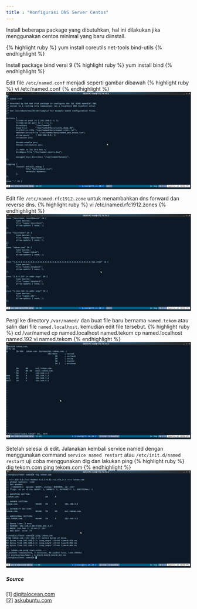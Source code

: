 ```yaml
---
title : "Konfigurasi DNS Server Centos"
---
```


Install beberapa package yang dibutuhkan, hal ini 
dilakukan jika menggunakan centos minimal yang baru 
diinstall.

{% highlight ruby %}
yum install coreutils net-tools bind-utils
{% endhighlight %}

Install package bind versi 9
{% highlight ruby %}
yum install bind
{% endhighlight %}

Edit file `/etc/named.conf` menjadi seperti gambar dibawah
{% highlight ruby %}
vi /etc/named.conf
{% endhighlight %}
![file etc named conf](/img/004-file-etc-named-conf.png)

Edit file `/etc/named.rfc1912.zone` untuk menambahkan dns 
forward dan reverse dns.
{% highlight ruby %}
vi /etc/named.rfc1912.zones
{% endhighlight %}
![file etc named rfc1912 zones](/img/005-file-etc-named-rfc1912-zones.png)

Pergi ke directory `/var/named/` dan buat file baru bernama 
`named.tekom` atau salin dari file `named.localhost`. kemudian 
edit file tersebut.
{% highlight ruby %}
cd /var/named
cp named.localhost named.tekom
cp named.localhost named.192
vi named.tekom
{% endhighlight %}
![file var named named tekom](/img/006-file-var-named-named-tekom.png)

Setelah selesai di edit. Jalanakan kembali service named dengan 
menggunakan command `service named restart` atau `/etc/init.d/named restart`
uji coba menggunakan dig dan lakukan ping 
{% highlight ruby %}
dig tekom.com
ping tekom.com
{% endhighlight %}
![dig ping](/img/007-dig-ping.png)

##### Source
[1] [digitalocean.com](https://www.digitalocean.com/community/tutorials/how-to-install-the-bind-dns-server-on-centos-6)
<br>
[2] [askubuntu.com](https://askubuntu.com/questions/356813/dns-configuration-problem-bind9)
